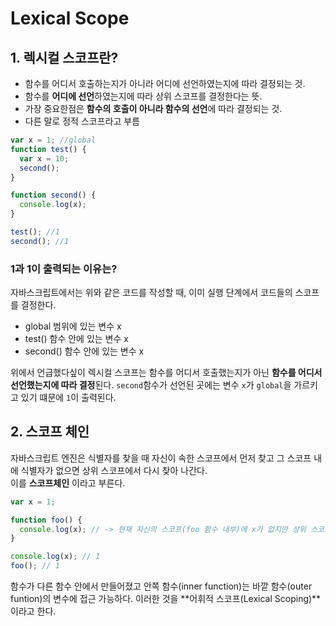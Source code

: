 # Lexical Scope

## 1. 렉시컬 스코프란?

- 함수를 어디서 호출하는지가 아니라 어디에 선언하였는지에 따라 결정되는 것.
- 함수를 **어디에 선언**하였는지에 따라 상위 스코프를 결정한다는 뜻.
- 가장 중요한점은 **함수의 호출이 아니라 함수의 선언**에 따라 결정되는 것.
- 다른 말로 정적 스코프라고 부름

```javascript
var x = 1; //global
function test() {
  var x = 10;
  second();
}

function second() {
  console.log(x);
}

test(); //1
second(); //1
```

### 1과 1이 출력되는 이유는?

자바스크립트에서는 위와 같은 코드를 작성할 때, 이미 실행 단계에서 코드들의 스코프를 결정한다.

- global 범위에 있는 변수 x
- test() 함수 안에 있는 변수 x
- second() 함수 안에 있는 변수 x

위에서 언급했다싶이 렉시컬 스코프는 함수를 어디서 호출했는지가 아닌 **함수를 어디서 선언했는지에 따라 결정**된다. `second`함수가 선언된 곳에는 변수 `x`가 `global`을 가르키고 있기 떄문에 `1`이 출력된다.

## 2. 스코프 체인

자바스크립트 엔진은 식별자를 찾을 때 자신이 속한 스코프에서 먼저 찾고 그 스코프 내에 식별자가 없으면 상위 스코프에서 다시 찾아 나간다.  
이를 **스코프체인** 이라고 부른다.

```javascript
var x = 1;

function foo() {
  console.log(x); // -> 현재 자신의 스코프(foo 함수 내부)에 x가 없지만 상위 스코프인 전역에서 x를 찾는다.
}

console.log(x); // 1
foo(); // 1
```

함수가 다른 함수 안에서 만들어졌고 안쪽 함수(inner function)는 바깥 함수(outer funtion)의 변수에 접근 가능하다. 이러한 것을 **어휘적 스코프(Lexical Scoping)**이라고 한다.
